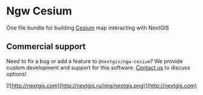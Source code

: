 # Ngw Cesium

One file bundle for building [Cesium](https://cesium.com/) map interacting with NextGIS


## Commercial support

Need to fix a bug or add a feature to `@nextgis/ngw-cesium`? We provide custom development and support for this software. [Contact us](http://nextgis.com/contact/) to discuss options!

[![http://nextgis.com](http://nextgis.ru/img/nextgis.png)](http://nextgis.com)
